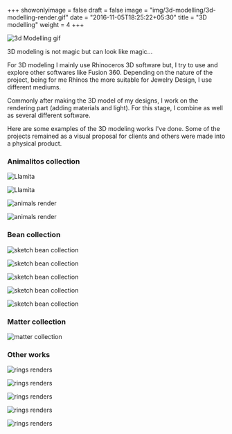 +++
showonlyimage = false
draft = false
image = "img/3d-modelling/3d-modelling-render.gif"
date = "2016-11-05T18:25:22+05:30"
title = "3D modelling"
weight = 4
+++
<!--more-->

![3d Modelling gif](/img/3d-modelling/3d-modelling-render.gif)

3D modeling is not magic but can look like magic...

For 3D modeling I mainly use Rhinoceros 3D software but, I try to use and explore other softwares like Fusion 360. 
Depending on the nature of the project, being for me Rhinos the more suitable for Jewelry Design, I use different mediums.

Commonly after making the 3D model of my designs, I work on the rendering part (adding materials and light). For this stage, I combine as well as several different software.

Here are some examples of the 3D modeling works I've done. Some of the projects remained as a visual proposal for clients and others were made into a physical product.

### Animalitos collection

![Llamita](/img/3d-modelling/20200228-llamita-tech-drw.jpg)

![Llamita](/img/3d-modelling/20200228-llamita.jpg)

![animals render](/img/3d-modelling/20200228-zoo-animals-animation-smaller2.gif)

![animals render](/img/3d-modelling/20200228-zoo-collection2.jpg)


### Bean collection

![sketch bean collection](/img/3d-modelling/bean-collection1.jpg)

![sketch bean collection](/img/3d-modelling/bean-collection2.jpg)

![sketch bean collection](/img/3d-modelling/bean-collection3.jpg)

![sketch bean collection](/img/3d-modelling/bean-collection4.jpg)

![sketch bean collection](/img/3d-modelling/bean-collection5.jpg)

### Matter collection

![matter collection](/img/3d-modelling/matter-collection.jpg)

### Other works

![rings renders](/img/3d-modelling/renders-rings-1.jpg)

![rings renders](/img/3d-modelling/renders-rings-2.jpg)

![rings renders](/img/3d-modelling/renders-rings-3.jpg)

![rings renders](/img/3d-modelling/renders-rings-4.jpg)

![rings renders](/img/3d-modelling/renders-rings-5.jpg)





